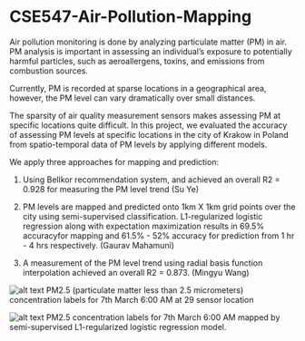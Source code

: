 # CSE547-Air-Pollution-Mapping
Air pollution monitoring is done by analyzing particulate matter (PM) in air. PM analysis is important in assessing an individual’s exposure to potentially harmful particles, such as aeroallergens, toxins, and emissions from combustion sources.

Currently, PM is recorded at sparse locations in a geographical area, however, the PM level can vary dramatically over small distances. 

The sparsity of air quality measurement sensors makes assessing PM at specific locations quite difficult. In this project, we evaluated the accuracy of assessing PM levels at specific locations in the city of Krakow in Poland from spatio-temporal data of PM levels by applying
different models. 

We apply three approaches for mapping and prediction: 

1. Using Bellkor recommendation system, and achieved an overall R2 = 0.928 for measuring the PM level trend (Su Ye)

2. PM levels are mapped and predicted onto 1km X 1km grid points over the city using semi-supervised classification. L1-regularized logistic regression along with expectation maximization results in 69.5% accuracyfor mapping and 61.5% - 52% accuracy for prediction from 1 hr - 4 hrs respectively. (Gaurav Mahamuni)

3. A measurement of the PM level trend using radial basis function interpolation achieved an overall R2 = 0.873. (Mingyu Wang)

![alt text](https://github.com/gauravsm31/CSE547-Air-Pollution-Mapping/blob/master/150_og.png)
PM2.5 (particulate matter less than 2.5 micrometers) concentration labels for 7th March 6:00 AM at 29 sensor location
 
 ![alt text](https://github.com/gauravsm31/CSE547-Air-Pollution-Mapping/blob/master/150_mapped.png)
PM2.5 concentration labels for 7th March 6:00 AM mapped by semi-supervised L1-regularized logistic regression model.
 
